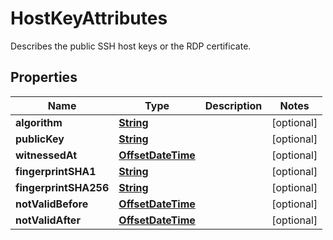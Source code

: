 

# HostKeyAttributes

Describes the public SSH host keys or the RDP certificate.

## Properties

| Name | Type | Description | Notes |
|------------ | ------------- | ------------- | -------------|
|**algorithm** | [**String**](String.md) |  |  [optional] |
|**publicKey** | [**String**](String.md) |  |  [optional] |
|**witnessedAt** | [**OffsetDateTime**](OffsetDateTime.md) |  |  [optional] |
|**fingerprintSHA1** | [**String**](String.md) |  |  [optional] |
|**fingerprintSHA256** | [**String**](String.md) |  |  [optional] |
|**notValidBefore** | [**OffsetDateTime**](OffsetDateTime.md) |  |  [optional] |
|**notValidAfter** | [**OffsetDateTime**](OffsetDateTime.md) |  |  [optional] |



